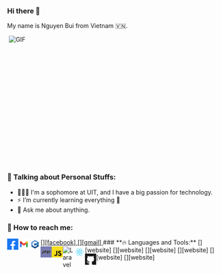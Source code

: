 ### Hi there 👋

My name is Nguyen Bui from Vietnam :vietnam:.


<img align="right" alt="GIF" src="https://github.com/abhisheknaiidu/abhisheknaiidu/blob/master/code.gif?raw=true" width="500" height="320" />
  
### **🌈 Talking about Personal Stuffs:**

- 👨🏽‍💻 I'm a sophomore at UIT, and I have a big passion for technology.
- ⚡ I’m currently learning everything 🤣
- 💬 Ask me about anything.

### **🤙 How to reach me:**
<a href="https://www.facebook.com/nb150301" target="_blank">
  [<img align="left" alt="fb_link" width="26px" src="https://raw.githubusercontent.com/edent/SuperTinyIcons/master/images/svg/facebook.svg" />][facebook]
</a>
<a href="mailto:anhnguyen150301@gmail.com">
  [<img align="left" alt="Vue" width="26px" src="https://raw.githubusercontent.com/edent/SuperTinyIcons/master/images/svg/gmail.svg" />][gmail]
</a>
### **🔥 Languages and Tools:**
[<img align="left" alt="C++" width="26px" src="https://raw.githubusercontent.com/edent/SuperTinyIcons/master/images/svg/cplusplus.svg" />][website]
[<img align="left" alt="PHP" width="26px" src="https://raw.githubusercontent.com/edent/SuperTinyIcons/master/images/svg/php.svg" />][website]
[<img align="left" alt="JavaScript" width="26px" src="https://raw.githubusercontent.com/edent/SuperTinyIcons/master/images/svg/javascript.svg" />][website]
[<img align="left" alt="Laravel" width="26px" src="https://raw.githubusercontent.com/edent/SuperTinyIcons/master/images/svg/larvel.svg" />][website]
[<img align="left" alt="React" width="26px" src="https://raw.githubusercontent.com/edent/SuperTinyIcons/master/images/svg/react.svg" />][website]
[<img align="left" alt="GitHub" width="26px" src="https://raw.githubusercontent.com/edent/SuperTinyIcons/master/images/svg/github.svg" />][website]
